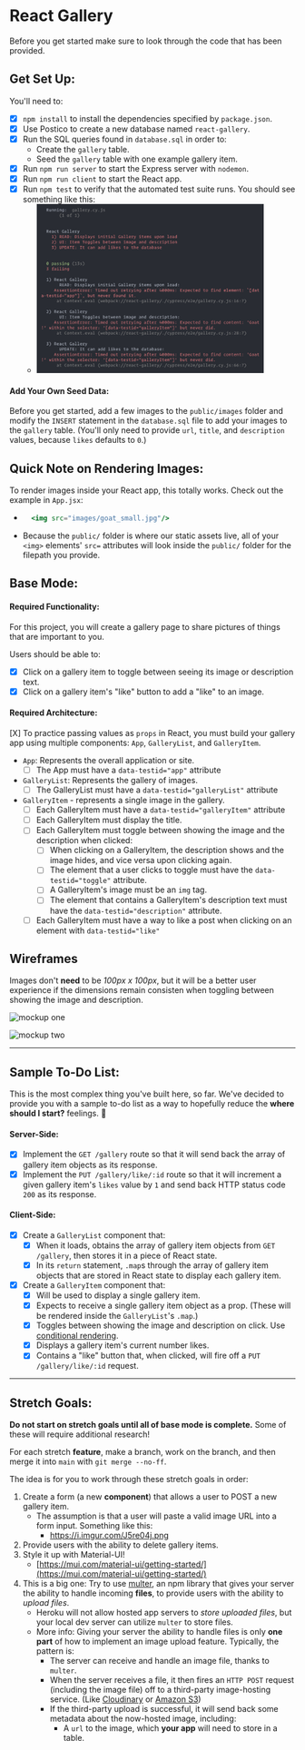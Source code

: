 # React Gallery

Before you get started make sure to look through the code that has been provided.

## Get Set Up:

You'll need to:
* [X] `npm install` to install the dependencies specified by `package.json`.
* [X] Use Postico to create a new database named `react-gallery`.
* [X] Run the SQL queries found in `database.sql` in order to:
  * Create the `gallery` table.
  * Seed the `gallery` table with one example gallery item.
* [X] Run `npm run server` to start the Express server with `nodemon`.
* [X] Run `npm run client` to start the React app.
* [X] Run `npm test` to verify that the automated test suite runs. You should see something like this:
  * <img src="instructions_images/test-run.png" width="400px">

#### Add Your Own Seed Data:

Before you get started, add a few images to the `public/images` folder and modify the `INSERT` statement in the `database.sql` file to add your images to the `gallery` table. (You'll only need to provide `url`, `title`, and `description` values, because `likes` defaults to `0`.)

## Quick Note on Rendering Images:

To render images inside your React app, this totally works. Check out the example in `App.jsx`:

* ```jsx
    <img src="images/goat_small.jpg"/>
  ```

* Because the `public/` folder is where our static assets live, all of your `<img>` elements' `src=` attributes will look inside the `public/` folder for the filepath you provide.


## Base Mode:

#### Required Functionality:

For this project, you will create a gallery page to share pictures of things that are important to you.

Users should be able to:
* [X] Click on a gallery item to toggle between seeing its image or description text.
* [X] Click on a gallery item's "like" button to add a "like" to an image. 

#### Required Architecture:

[X] To practice passing values as `props` in React, you must build your gallery app using multiple components: `App`, `GalleryList`, and `GalleryItem`.

* `App`: Represents the overall application or site.
  * [ ] The App must have a `data-testid="app"` attribute

* `GalleryList`: Represents the gallery of images.
  * [ ] The GalleryList must have a `data-testid="galleryList"` attribute

* `GalleryItem` - represents a single image in the gallery.
  * [ ] Each GalleryItem must have a `data-testid="galleryItem"` attribute
  * [ ] Each GalleryItem must display the title.
  * [ ] Each GalleryItem must toggle between showing the image and the description when clicked:
    * [ ] When clicking on a GalleryItem, the description shows and the image hides, and vice versa upon clicking again.
    * [ ] The element that a user clicks to toggle must have the `data-testid="toggle"` attribute.
    * [ ] A GalleryItem's image must be an `img` tag.
    * [ ] The element that contains a GalleryItem's description text must have the `data-testid="description"` attribute.
  * [ ] Each GalleryItem must have a way to like a post when clicking on an element with `data-testid="like"`

## Wireframes

Images don't **need** to be *100px x 100px*, but it will be a better user experience if the dimensions remain consisten when toggling between showing the image and description.

![mockup one](instructions_images/first-mockup.png)

![mockup two](instructions_images/second-mockup.png)

---

## Sample To-Do List:

This is the most complex thing you've built here, so far. We've decided to provide you with a sample to-do list as a way to hopefully reduce the **where should I start?** feelings. 🙂

#### Server-Side:

* [X] Implement the `GET /gallery` route so that it will send back the array of gallery item objects as its response.
* [X] Implement the `PUT /gallery/like/:id` route so that it will increment a given gallery item's `likes` value by `1` and send back HTTP status code `200` as its response. 

#### Client-Side:

* [X] Create a `GalleryList` component that:
  * [X] When it loads, obtains the array of gallery item objects from `GET /gallery`, then stores it in a piece of React state.
  * [X] In its `return` statement, `.map`s through the array of gallery item objects that are stored in React state to display each gallery item.
* [X] Create a `GalleryItem` component that:
  * [X] Will be used to display a single gallery item.
  * [X] Expects to receive a single gallery item object as a prop. (These will be rendered inside the `GalleryList`'s `.map`.)
  * [X] Toggles between showing the image and description on click. Use [conditional rendering](https://react.dev/learn/conditional-rendering).
  * [X] Displays a gallery item's current number likes.
  * [X] Contains a "like" button that, when clicked, will fire off a `PUT /gallery/like/:id` request.

---

## Stretch Goals:

**Do not start on stretch goals until all of base mode is complete.** Some of these will require additional research!

For each stretch **feature**, make a branch, work on the branch, and then merge it into `main` with `git merge --no-ff`.

The idea is for you to work through these stretch goals in order:

1.  Create a form (a new **component**) that allows a user to POST a new gallery item.
    * The assumption is that a user will paste a valid image URL into a form input. Something like this:
      * https://i.imgur.com/J5re04j.png
2.  Provide users with the ability to delete gallery items.
3. Style it up with Material-UI!
    * [https://mui.com/material-ui/getting-started/](https://mui.com/material-ui/getting-started/)
4. This is a big one: Try to use [multer](https://github.com/expressjs/multer), an npm library that gives your server the ability to handle incoming **files**, to provide users with the ability to *upload files*.
    * Heroku will not allow hosted app servers to *store uploaded files*, but your local dev server can utilize `multer` to store files.
    * More info: Giving your server the ability to handle files is only **one part** of how to implement an image upload feature. Typically, the pattern is:
      * The server can receive and handle an image file, thanks to `multer`.
      * When the server receives a file, it then fires an `HTTP POST` request (including the image file) off to a third-party image-hosting service. (Like [Cloudinary](https://cloudinary.com/documentation/image_upload_api_reference) or [Amazon S3](https://docs.aws.amazon.com/AmazonS3/latest/userguide/Welcome.html))
      * If the third-party upload is successful, it will send back some metadata about the now-hosted image, including:
        * A `url` to the image, which **your app** will need to store in a table.
